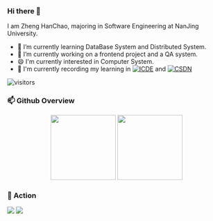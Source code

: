 ### Hi there 👋

<!--
**zhc-njdx/zhc-njdx** is a ✨ _special_ ✨ repository because its `README.md` (this file) appears on your GitHub profile.

Here are some ideas to get you started:
- 🔭 I’m currently working on ...
- 🌱 I’m currently learning ...
- 👯 I’m looking to collaborate on ...
- 🤔 I’m looking for help with ...
- 💬 Ask me about ...
- 📫 How to reach me: ...
- 😄 Pronouns: ...
- ⚡ Fun fact: ...
-->

I am Zheng HanChao, majoring in Software Engineering at NanJing University.

- 🌱 I’m currently learning DataBase System and Distributed System.
- 🔭 I’m currently working on a frontend project and a QA system.
- 😄 I'm currently interested in Computer System.
- 💬 I'm currently recording my learning in [![ICDE](https://img.shields.io/badge/Homepage-ICDE-blue)](https://icde.top/) and [![CSDN](https://img.shields.io/badge/Blog-CSDN-orange)](https://blog.csdn.net/m0_57225567?type=blog)

![visitors](https://visitor-badge.glitch.me/badge?page_id=zhc-njdx)

### 📫 Github Overview
<div align="center"> 
  <img height="150px" src="https://github-readme-stats.vercel.app/api?username=zhc-njdx&hide_border=true&show_icons=trueline_height=21&theme=dracula" />
  <img height="150px" src="https://github-readme-stats.vercel.app/api/top-langs/?username=zhc-njdx&hide=html,css&hide_border=true&layout=compact&langs_count=6&theme=dracula" /> 
</div>

### 🚀 Action
![](https://raw.githubusercontent.com/zhc-njdx/zhc-njdx/main/assets/github-contribution-grid-snake.svg)
![](https://activity-graph.herokuapp.com/graph?username=zhc-njdx&theme=github)
